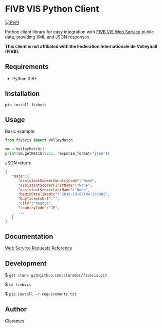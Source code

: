 # FIVB VIS Python Client

[![PyPI](https://img.shields.io/pypi/v/fivbvis)](https://pypi.org/project/fivbvis/)

Python client library for easy integration with [FIVB VIS Web Service](https://www.fivb.org/VisSDK/VisWebService/#Introduction.html) public data, providing XML and JSON responses.

**This client is not affiliated with the Fédération Internationale de Volleyball (FIVB).**

## Requirements

- Python 3.8+

## Installation

```shell
pip install fivbvis
```

## Usage
Basic example:

```python
from fivbvis import VolleyMatch

vm = VolleyMatch()
print(vm.getMatch(9211, response_format="json"))
```
JSON return:

```json
{
   "data":{
      "assistantScorerCountryCode":"None",
      "assistantScorerFirstName":"None",
      "assistantScorerLastName":"None",
      "beginDateTimeUtc":"2018-10-07T04:25:00Z",
      "buyTicketsUrl":"",
      "city":"Nagoya",
      "countryCode":"JP",
      ...
   }
}
```
## Documentation

[Web Service Requests Reference](docs/reference.md)

## Development

$ `git clone git@github.com:claromes/fivbvis.git`

$ `cd fivbvis`

$ `pip install -r requirements.txt`

## Author

[Claromes](https://claromes.ocom)
